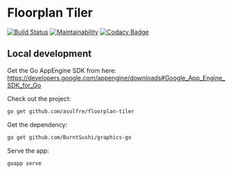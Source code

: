 # Floorplan Tiler

[![Build Status](https://travis-ci.org/asolfre/floorplan-tiler.svg?branch=master)](https://travis-ci.org/asolfre/floorplan-tiler)
[![Maintainability](https://api.codeclimate.com/v1/badges/3de33fc04dff36f68d66/maintainability)](https://codeclimate.com/github/asolfre/floorplan-tiler/maintainability)
[![Codacy Badge](https://api.codacy.com/project/badge/Grade/92793c20193946ada4bea8389592ebad)](https://www.codacy.com/app/asolfre/floorplan-tiler?utm_source=github.com&amp;utm_medium=referral&amp;utm_content=asolfre/floorplan-tiler&amp;utm_campaign=Badge_Grade)

## Local development

Get the Go AppEngine SDK from here:
https://developers.google.com/appengine/downloads#Google_App_Engine_SDK_for_Go

Check out the project:

``` bash
go get github.com/asolfre/floorplan-tiler
```

Get the dependency:

``` bash
go get github.com/BurntSushi/graphics-go
```

Serve the app:

``` bash
goapp serve
```